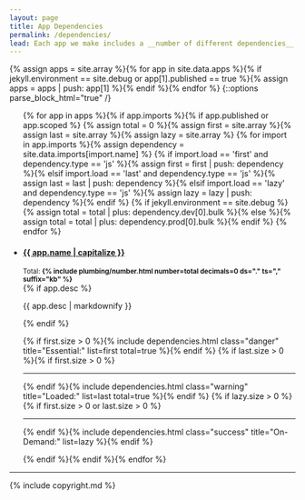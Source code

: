 ```yaml
---
layout: page
title: App Dependencies
permalink: /dependencies/
lead: Each app we make includes a __number of different dependencies__. This is __open-source code__ needed to do particular things. Here are __all the dependencies__ we use, indexed by app, with their library sizes.
---
```


{% assign apps = site.array %}{% for app in site.data.apps %}{% if jekyll.environment == site.debug or app[1].published == true %}{% assign apps = apps | push: app[1] %}{% endif %}{% endfor %}
{::options parse_block_html="true" /}
<div class="d-flex flex-column p-2">
<ul class="list-group">
{% for app in apps %}{% if app.imports %}{% if app.published or app.scoped %}
{% assign total = 0 %}{% assign first = site.array %}{% assign last = site.array %}{% assign lazy = site.array %}
{% for import in app.imports %}{% assign dependency = site.data.imports[import.name] %}
{% if import.load == 'first' and dependency.type == 'js' %}{% assign first = first | push: dependency %}{% elsif import.load == 'last' and dependency.type == 'js' %}{% assign last = last | push: dependency %}{% elsif import.load == 'lazy' and dependency.type == 'js' %}{% assign lazy = lazy | push: dependency %}{% endif %}
{% if jekyll.environment == site.debug %}{% assign total = total | plus: dependency.dev[0].bulk %}{% else %}{% assign total = total | plus: dependency.prod[0].bulk %}{% endif %}
{% endfor %}
<li class="list-group-item">
<div class="d-flex w-100 justify-content-between mt-2">
<h4 class="mb-1" markdown="1"><a href="/{{ app.name | downcase }}">{{ app.name | capitalize }}</a></h4>
<small>Total: <strong>{% include plumbing/number.html number=total decimals=0 ds="." ts="," suffix="kb" %}</strong></small>
</div>
{% if app.desc %}<p class="mb-1">{{ app.desc | markdownify }}</p>{% endif %}

{% if first.size > 0 %}{% include dependencies.html class="danger" title="Essential:" list=first total=true %}{% endif %}
{% if last.size > 0 %}{% if first.size > 0 %}<hr />{% endif %}{% include dependencies.html class="warning" title="Loaded:" list=last total=true %}{% endif %}
{% if lazy.size > 0 %}{% if first.size > 0 or last.size > 0 %}<hr />{% endif %}{% include dependencies.html class="success" title="On-Demand:" list=lazy %}{% endif %}

</li>
{% endif %}{% endif %}{% endfor %}
</ul>
</div>

* * *

{% include copyright.md %}